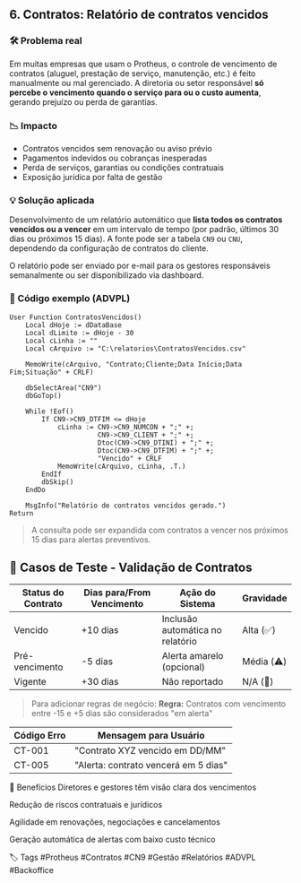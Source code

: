 ## 6. Contratos: Relatório de contratos vencidos

### 🛠 Problema real
Em muitas empresas que usam o Protheus, o controle de vencimento de contratos (aluguel, prestação de serviço, manutenção, etc.) é feito manualmente ou mal gerenciado. A diretoria ou setor responsável **só percebe o vencimento quando o serviço para ou o custo aumenta**, gerando prejuízo ou perda de garantias.

### 📉 Impacto
- Contratos vencidos sem renovação ou aviso prévio
- Pagamentos indevidos ou cobranças inesperadas
- Perda de serviços, garantias ou condições contratuais
- Exposição jurídica por falta de gestão

### 💡 Solução aplicada
Desenvolvimento de um relatório automático que **lista todos os contratos vencidos ou a vencer** em um intervalo de tempo (por padrão, últimos 30 dias ou próximos 15 dias). A fonte pode ser a tabela `CN9` ou `CNU`, dependendo da configuração de contratos do cliente.

O relatório pode ser enviado por e-mail para os gestores responsáveis semanalmente ou ser disponibilizado via dashboard.

### 🧾 Código exemplo (ADVPL)
```advpl
User Function ContratosVencidos()
    Local dHoje := dDataBase
    Local dLimite := dHoje - 30
    Local cLinha := ""
    Local cArquivo := "C:\relatorios\ContratosVencidos.csv"

    MemoWrite(cArquivo, "Contrato;Cliente;Data Início;Data Fim;Situação" + CRLF)

    dbSelectArea("CN9")
    dbGoTop()

    While !Eof()
        If CN9->CN9_DTFIM <= dHoje
            cLinha := CN9->CN9_NUMCON + ";" +;
                      CN9->CN9_CLIENT + ";" +;
                      Dtoc(CN9->CN9_DTINI) + ";" +;
                      Dtoc(CN9->CN9_DTFIM) + ";" +;
                      "Vencido" + CRLF
            MemoWrite(cArquivo, cLinha, .T.)
        EndIf
        dbSkip()
    EndDo

    MsgInfo("Relatório de contratos vencidos gerado.")
Return
```
> A consulta pode ser expandida com contratos a vencer nos próximos 15 dias para alertas preventivos.

## 🧪 Casos de Teste - Validação de Contratos

| Status do Contrato       | Dias para/From Vencimento | Ação do Sistema                | Gravidade |
|--------------------------|--------------------------|--------------------------------|-----------|
| Vencido                  | +10 dias                 | Inclusão automática no relatório | Alta (✅) |
| Pré-vencimento           | -5 dias                  | Alerta amarelo (opcional)       | Média (⚠️) |
| Vigente                  | +30 dias                 | Não reportado                  | N/A (🚫)  |

> Para adicionar regras de negócio:
> **Regra:** Contratos com vencimento entre -15 e +5 dias são considerados "em alerta"

| Código Erro | Mensagem para Usuário          |
|-------------|--------------------------------|
| CT-001      | "Contrato XYZ vencido em DD/MM" |
| CT-005      | "Alerta: contrato vencerá em 5 dias" |

🎯 Benefícios
Diretores e gestores têm visão clara dos vencimentos

Redução de riscos contratuais e jurídicos

Agilidade em renovações, negociações e cancelamentos

Geração automática de alertas com baixo custo técnico

🏷️ Tags
#Protheus #Contratos #CN9 #Gestão #Relatórios #ADVPL #Backoffice

